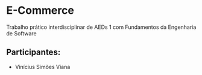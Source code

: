 # E-Commerce
Trabalho prático interdisciplinar de AEDs 1 com Fundamentos da Engenharia de Software


## Participantes:
- Vinícius Simões Viana
